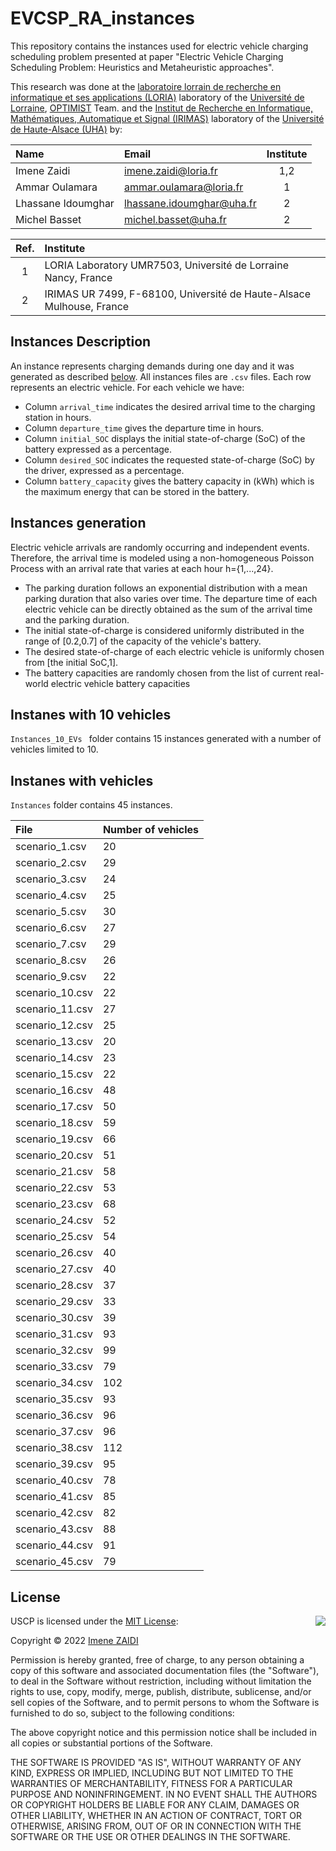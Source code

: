 # EVCSP_RA_instances
This repository contains the instances used for electric vehicle charging scheduling problem presented at paper "Electric Vehicle Charging Scheduling Problem: Heuristics and Metaheuristic approaches".

This research was done at the [laboratoire lorrain de recherche en informatique et ses applications (LORIA)](https://www.loria.fr/en/) laboratory of the [Université de Lorraine](https://www.univ-lorraine.fr/), [OPTIMIST](https://optimist.loria.fr/) Team. and the [Institut de Recherche en Informatique, Mathématiques, Automatique et Signal (IRIMAS)](https://www.irimas.uha.fr/) laboratory of the [Université de Haute-Alsace (UHA)](https://www.uha.fr/) by:

| Name                | Email                      | Institute |
|:--------------------|:---------------------------|:---------:|
| Imene Zaidi         | imene.zaidi@loria.fr       |    1,2    |
| Ammar Oulamara      | ammar.oulamara@loria.fr    |    1      |
| Lhassane Idoumghar  | lhassane.idoumghar@uha.fr  |    2      |
| Michel Basset       | michel.basset@uha.fr       |    2      |

| Ref. | Institute                                                            |
|:----:|:---------------------------------------------------------------------|
|  1   |  LORIA Laboratory UMR7503, Université de Lorraine Nancy, France      |
|  2   |  IRIMAS UR 7499, F-68100, Université de Haute-Alsace Mulhouse, France |


## Instances Description
An instance represents charging demands during one day and it was generated as described [below](#instances-generation). All instances files are `.csv` files. Each row represents an electric vehicle. For each vehicle we have:
- Column `arrival_time` indicates the desired arrival time to the charging station in hours.
-  Column `departure_time` gives the departure time in hours.
-  Column `initial_SOC` displays the initial state-of-charge (SoC) of the battery expressed as a percentage.
-  Column `desired_SOC` indicates the requested state-of-charge (SoC) by the driver, expressed as a percentage.
- Column `battery_capacity` gives the battery capacity in (kWh) which is the maximum energy that can be stored in the battery.

## Instances generation
Electric vehicle arrivals are randomly occurring and independent events. Therefore, the arrival time is modeled using a non-homogeneous Poisson Process with an arrival rate that varies at each hour h={1,...,24}. 
- The parking duration follows an exponential distribution with a mean parking duration that also varies over time. The departure time of each electric vehicle can be directly obtained as the sum of the arrival time and the parking duration. 
- The initial state-of-charge is considered uniformly distributed in the range of [0.2,0.7] of the capacity of the vehicle's battery. 
- The desired state-of-charge of each electric vehicle is uniformly chosen from [the initial SoC,1]. 
- The battery capacities are randomly chosen from the list of current real-world electric vehicle battery capacities 
 

## Instanes with 10 vehicles
`Instances_10_EVs ` folder contains 15 instances generated with a number of vehicles limited to 10.

## Instanes with vehicles
`Instances` folder contains 45 instances.

| File                 |Number of vehicles|
|:---------------------|:-----------------|
|			scenario_1.csv 				|20																|
|			scenario_2.csv 				|29																|
|			scenario_3.csv 				|24																|
|			scenario_4.csv 				|25																|
|			scenario_5.csv 				|30																|
|			scenario_6.csv 				|27																|
|			scenario_7.csv 				|29																|
|			scenario_8.csv 				|26																|
|			scenario_9.csv 				|22																|
|			scenario_10.csv 			|22																|
|			scenario_11.csv 			|27																|
|			scenario_12.csv 			|25																|
|			scenario_13.csv 			|20																|
|			scenario_14.csv 			|23																|
|			scenario_15.csv 			|22																|
|			scenario_16.csv 			|48																|
|			scenario_17.csv 			|50																|
|			scenario_18.csv 			|59																|
|			scenario_19.csv 			|66																|
|			scenario_20.csv 			|51																|
|			scenario_21.csv 			|58																|
|			scenario_22.csv 			|53																|
|			scenario_23.csv 			|68																|
|			scenario_24.csv 			|52																|
|			scenario_25.csv 			|54																|
|			scenario_26.csv 			|40																|
|			scenario_27.csv 			|40																|
|			scenario_28.csv 			|37																|
|			scenario_29.csv 			|33																|
|			scenario_30.csv 			|39																|
|			scenario_31.csv 			|93																|
|			scenario_32.csv 			|99																|
|			scenario_33.csv 			|79																|
|			scenario_34.csv 			|102															|
|			scenario_35.csv 			|93																|
|			scenario_36.csv 			|96																|
|			scenario_37.csv 			|96																|
|			scenario_38.csv 			|112															|
|			scenario_39.csv 			|95																|
|			scenario_40.csv 			|78																|
|			scenario_41.csv 			|85																|
|			scenario_42.csv 			|82																|
|			scenario_43.csv 			|88																|
|			scenario_44.csv 			|91																|
|			scenario_45.csv 			|79																|

## License

<img align="right" src="http://opensource.org/trademarks/opensource/OSI-Approved-License-100x137.png">

USCP is licensed under the [MIT License](http://opensource.org/licenses/MIT):

Copyright &copy; 2022 [Imene ZAIDI](https://github.com/imyzz)

Permission is hereby granted, free of charge, to any person obtaining a copy of this software and associated documentation files (the "Software"), to deal in the Software without restriction, including without limitation the rights to use, copy, modify, merge, publish, distribute, sublicense, and/or sell copies of the Software, and to permit persons to whom the Software is furnished to do so, subject to the following conditions:

The above copyright notice and this permission notice shall be included in all copies or substantial portions of the Software.

THE SOFTWARE IS PROVIDED "AS IS", WITHOUT WARRANTY OF ANY KIND, EXPRESS OR IMPLIED, INCLUDING BUT NOT LIMITED TO THE WARRANTIES OF MERCHANTABILITY, FITNESS FOR A PARTICULAR PURPOSE AND NONINFRINGEMENT. IN NO EVENT SHALL THE AUTHORS OR COPYRIGHT HOLDERS BE LIABLE FOR ANY CLAIM, DAMAGES OR OTHER LIABILITY, WHETHER IN AN ACTION OF CONTRACT, TORT OR OTHERWISE, ARISING FROM, OUT OF OR IN CONNECTION WITH THE SOFTWARE OR THE USE OR OTHER DEALINGS IN THE SOFTWARE.
